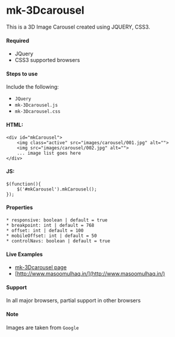 # mk-3Dcarousel
This is a 3D Image Carousel created using JQUERY, CSS3.

#### Required
* JQuery
* CSS3 supported browsers

#### Steps to use
Include the following:
  * `JQuery`
  * `mk-3Dcarousel.js` 
  * `mk-3Dcarousel.css`

#### HTML:
```
<div id="mkCarousel">
	<img class="active" src="images/carousel/001.jpg" alt="">
	<img src="images/carousel/002.jpg" alt="">
	... image list goes here
</div>
```

#### JS:
```
$(function(){
	$('#mkCarousel').mkCarousel();
});
```

#### Properties
	* responsive: boolean | default = true
	* breakpoint: int | default = 768
	* offset: int | default = 100
	* mobileOffset: int | default = 50
	* controlNavs: boolean | default = true

#### Live Examples
* [mk-3Dcarousel page](http://masoomulhaqs.github.io/mk-3Dcarousel/)
* [http://www.masoomulhaq.in/](http://www.masoomulhaq.in/)

#### Support
In all major browsers, partial support in other browsers

#### Note
Images are taken from `Google`
